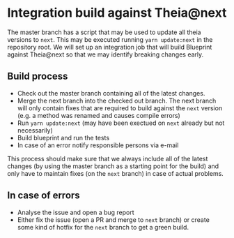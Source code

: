 # Integration build against Theia@next

The master branch has a script that may be used to update all theia versions to `next`. This may be executed running `yarn update:next` in the repository root.
We will set up an integration job that will build Blueprint against Theia@next so that we may identify breaking changes early.

## Build process

* Check out the master branch containing all of the latest changes.
* Merge the next branch into the checked out branch. The next branch will only contain fixes that are required to build against the `next` version (e.g. a method was renamed and causes compile errors)
* Run `yarn update:next` (may have been exectued on `next` already but not necessarily)
* Build blueprint and run the tests
* In case of an error notify responsible persons via e-mail

This process should make sure that we always include all of the latest changes (by using the master branch as a starting point for the build) and only have to maintain fixes (on the `next` branch) in case of actual problems.

## In case of errors

* Analyse the issue and open a bug report
* Either fix the issue (open a PR and merge to `next` branch) or create some kind of hotfix for the `next` branch to get a green build.
